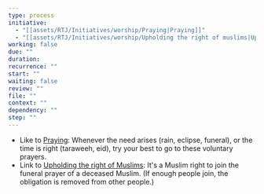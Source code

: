 ```yaml
---
type: process
initiative:
  - "[[assets/RTJ/Initiatives/worship/Praying|Praying]]"
  - "[[assets/RTJ/Initiatives/worship/Upholding the right of muslims|Upholding the right of muslims]]"
working: false
due: ""
duration: 
recurrence: ""
start: ""
waiting: false
review: ""
file: ""
context: ""
dependency: ""
step: ""
---
```


* Like to [Praying](assets/RTJ/Initiatives/worship/Praying.md): Whenever the need arises (rain, eclipse, funeral), or the time is right (taraweeh, eid), try your best to go to these voluntary prayers.
* Link to [Upholding the right of Muslims](assets/RTJ/Initiatives/worship/Upholding%20the%20right%20of%20muslims.md): It's a Muslim right to join the funeral prayer of a deceased Muslim. (If enough people join, the obligation is removed from other people.)
